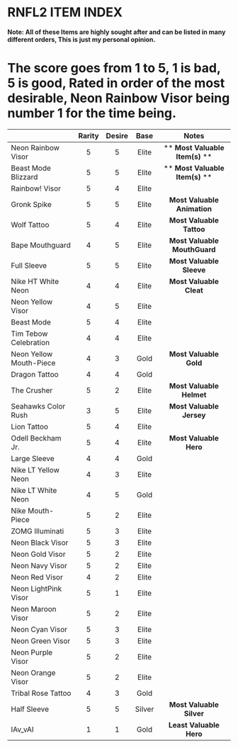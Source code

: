 
﻿RNFL2 ITEM INDEX
=============


**Note: All of these Items are highly sought after and can be listed in many different orders, This is just my personal opinion.**

The score goes from 1 to 5, 1 is bad, 5 is good, Rated in order of the most desirable, Neon Rainbow Visor being number 1 for the time being.
=============================================================
|                                         |   Rarity    |     Desire     | Base  | Notes |
| --------------------------------------- |:-----------:|:--------------:|:-----:|:-----:|
| Neon Rainbow Visor                      |      5      |        5       | Elite |** **Most Valuable Item(s)** **|
| Beast Mode Blizzard                     |      5      |        5       | Elite |** **Most Valuable Item(s)** **|
| Rainbow! Visor                          |      5      |        4       | Elite |       |
| Gronk Spike                             |      5      |        5       | Elite |**Most Valuable Animation**|
| Wolf Tattoo                             |      5      |        4       | Elite |**Most Valuable Tattoo**|
| Bape Mouthguard                         |      4      |        5       | Elite |**Most Valuable MouthGuard**|
| Full Sleeve                             |      5      |        5       | Elite |**Most Valuable Sleeve**|
| Nike HT White Neon                      |      4      |        4       | Elite |**Most Valuable Cleat**|
| Neon Yellow Visor                       |      4      |        5       | Elite |       |
| Beast Mode                              |      5      |        4       | Elite |       |
| Tim Tebow Celebration                   |      4      |        4       | Elite |       |
| Neon Yellow Mouth-Piece                 |      4      |        3       | Gold  |**Most Valuable Gold**|
| Dragon Tattoo                           |      4      |        4       | Gold  |       |
| The Crusher                             |      5      |        2       | Elite |**Most Valuable Helmet**|
| Seahawks Color Rush                     |      3      |        5       | Elite |**Most Valuable Jersey**|
| Lion Tattoo                             |      5      |        4       | Elite |       |
| Odell Beckham Jr.                       |      5      |        4       | Elite |**Most Valuable Hero**|
| Large Sleeve                            |      4      |        4       | Gold  |       |
| Nike LT Yellow Neon                     |      4      |        3       | Elite |       |
| Nike LT White Neon                      |      4      |        5       | Gold  |       |
| Nike Mouth-Piece                        |      5      |        2       | Elite |       |
| ZOMG Illuminati                         |      5      |        3       | Elite |       |
| Neon Black Visor                        |      5      |        3       | Elite |       |
| Neon Gold Visor                         |      5      |        2       | Elite |       |
| Neon Navy Visor                         |      5      |        2       | Elite |       |
| Neon Red Visor                          |      4      |        2       | Elite |       |
| Neon LightPink Visor                    |      5      |        1       | Elite |       |
| Neon Maroon Visor                       |      5      |        2       | Elite |       |
| Neon Cyan Visor                         |      5      |        3       | Elite |       |
| Neon Green Visor                        |      5      |        3       | Elite |       |
| Neon Purple Visor                       |      5      |        2       | Elite |       |
| Neon Orange Visor                       |      5      |        2       | Elite |       |
| Tribal Rose Tattoo                      |      4      |        3       | Gold  |       |
| Half Sleeve                             |      5      |        5       | Silver|**Most Valuable Silver**|
| IAv_vAI                                 |      1      |        1       | Gold  |**Least Valuable Hero**|


